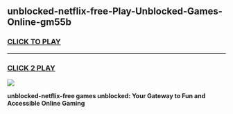 
## unblocked-netflix-free-Play-Unblocked-Games-Online-gm55b
<h3>
<a href="https://premium76.site?title=unblocked-netflix-free&ref=25A">CLICK TO PLAY</a></h3>
<hr>

<h3>
<a href="https://premium76.site?title=unblocked-netflix-free&ref=25A">CLICK 2 PLAY</a>
  
</h3>

<a href="https://premium76.site?title=unblocked-netflix-free&ref=25A"><img src="https://clearcache.store/games.png"></a>


**unblocked-netflix-free games unblocked: Your Gateway to Fun and Accessible Online Gaming**
